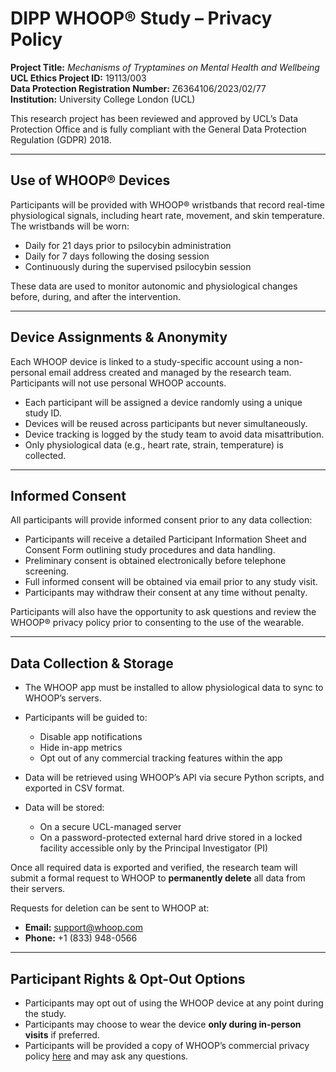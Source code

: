 # DIPP WHOOP® Study – Privacy Policy

**Project Title:** *Mechanisms of Tryptamines on Mental Health and Wellbeing*  
**UCL Ethics Project ID:** 19113/003  
**Data Protection Registration Number:** Z6364106/2023/02/77  
**Institution:** University College London (UCL)  

This research project has been reviewed and approved by UCL’s Data Protection Office and is fully compliant with the General Data Protection Regulation (GDPR) 2018.

---

## Use of WHOOP® Devices

Participants will be provided with WHOOP® wristbands that record real-time physiological signals, including heart rate, movement, and skin temperature. The wristbands will be worn:

- Daily for 21 days prior to psilocybin administration  
- Daily for 7 days following the dosing session  
- Continuously during the supervised psilocybin session  

These data are used to monitor autonomic and physiological changes before, during, and after the intervention.

---

## Device Assignments & Anonymity

Each WHOOP device is linked to a study-specific account using a non-personal email address created and managed by the research team. Participants will not use personal WHOOP accounts.

- Each participant will be assigned a device randomly using a unique study ID.  
- Devices will be reused across participants but never simultaneously.  
- Device tracking is logged by the study team to avoid data misattribution.  
- Only physiological data (e.g., heart rate, strain, temperature) is collected.

---

## Informed Consent

All participants will provide informed consent prior to any data collection:

- Participants will receive a detailed Participant Information Sheet and Consent Form outlining study procedures and data handling.  
- Preliminary consent is obtained electronically before telephone screening.  
- Full informed consent will be obtained via email prior to any study visit.  
- Participants may withdraw their consent at any time without penalty.

Participants will also have the opportunity to ask questions and review the WHOOP® privacy policy prior to consenting to the use of the wearable.

---

## Data Collection & Storage

- The WHOOP app must be installed to allow physiological data to sync to WHOOP’s servers.  
- Participants will be guided to:
  - Disable app notifications  
  - Hide in-app metrics  
  - Opt out of any commercial tracking features within the app  

- Data will be retrieved using WHOOP’s API via secure Python scripts, and exported in CSV format.  
- Data will be stored:
  - On a secure UCL-managed server  
  - On a password-protected external hard drive stored in a locked facility accessible only by the Principal Investigator (PI)

Once all required data is exported and verified, the research team will submit a formal request to WHOOP to **permanently delete** all data from their servers.

Requests for deletion can be sent to WHOOP at:
- **Email:** support@whoop.com  
- **Phone:** +1 (833) 948-0566  

---

## Participant Rights & Opt-Out Options

- Participants may opt out of using the WHOOP device at any point during the study.  
- Participants may choose to wear the device **only during in-person visits** if preferred.  
- Participants will be provided a copy of WHOOP’s commercial privacy policy [here](https://www.whoop.com/privacy/full-privacy-policy/) and may ask any questions.

